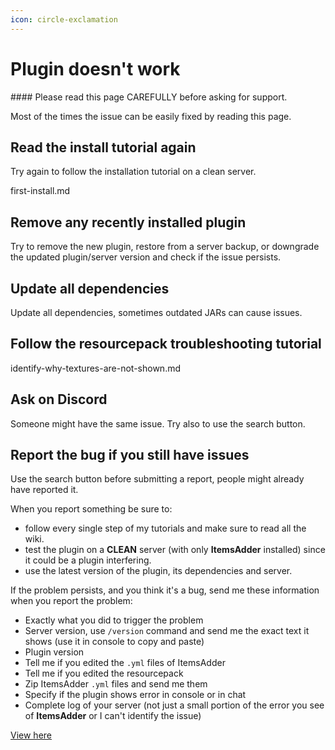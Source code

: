 ```yaml
---
icon: circle-exclamation
---
```


# Plugin doesn't work


<Warning>
#### Please read this page CAREFULLY before asking for support.

Most of the times the issue can be easily fixed by reading this page.
</Warning>


## Read the install tutorial again

Try again to follow the installation tutorial on a clean server.


<Card title="first-install.md" icon="text" href="/../plugin-usage/first-install.md/">
first-install.md
</Card>


## Remove any recently installed plugin

Try to remove the new plugin, restore from a server backup, or downgrade the updated plugin/server version and check if the issue persists.

## Update all dependencies

Update all dependencies, sometimes outdated JARs can cause issues.

## Follow the resourcepack troubleshooting tutorial


<Card title="identify-why-textures-are-not-shown.md" icon="text" href="/identify-why-textures-are-not-shown.md/">
identify-why-textures-are-not-shown.md
</Card>


## Ask on Discord

Someone might have the same issue. Try also to use the search button.

## **Report the bug if you still have issues**


<Warning>
Use the search button before submitting a report, people might already have reported it.
</Warning>


When you report something be sure to:

* follow every single step of my tutorials and make sure to read all the wiki.&#x20;
* test the plugin on a **CLEAN** server (with only **ItemsAdder** installed) since it could be a plugin interfering.
* use the latest version of the plugin, its dependencies and server.

If the problem persists, and you think it's a bug, send me these information when you report the problem:

* Exactly what you did to trigger the problem
* Server version, use `/version` command and send me the exact text it shows (use it in console to copy and paste)
* Plugin version
* Tell me if you edited the `.yml` files of ItemsAdder
* Tell me if you edited the resourcepack
* Zip ItemsAdder `.yml` files and send me them
* Specify if the plugin shows error in console or in chat
* Complete log of your server (not just a small portion of the error you see of **ItemsAdder** or I can't identify the issue)


[View here](https://github.com/PluginBugs/Issues-ItemsAdder/issues)


